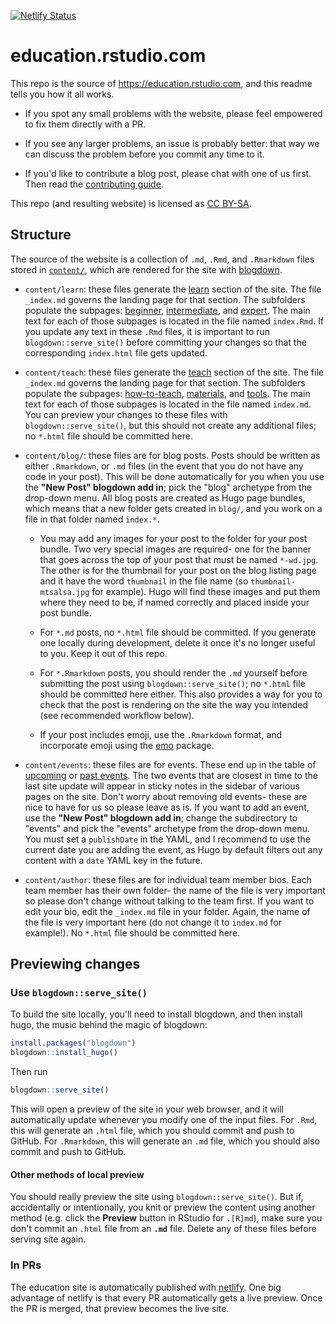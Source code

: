 [![Netlify Status](https://api.netlify.com/api/v1/badges/32c49824-eb3b-407a-9f76-1aeab95922e6/deploy-status)](https://app.netlify.com/sites/rstudio-education/deploys)

# education.rstudio.com

This repo is the source of <https://education.rstudio.com>, and this readme tells you 
how it all works. 

* If you spot any small problems with the website, please feel empowered to fix 
  them directly with a PR. 
  
* If you see any larger problems, an issue is probably better: that way we can 
  discuss the problem before you commit any time to it.

* If you'd like to contribute a blog post, please chat with one of us first.
  Then read the [contributing guide](CONTRIBUTING.md).

This repo (and resulting website) is licensed as [CC BY-SA](license.md).

## Structure

The source of the website is a collection of `.md`, `.Rmd`, and `.Rmarkdown` files stored in 
[`content/`](content/), which are rendered for the site with 
[blogdown](https://bookdown.org/yihui/blogdown). 

* `content/learn`: these files generate the [learn](https://education.rstudio.com/learn/) section of the site. The file `_index.md` governs the landing page for that section. The subfolders populate the subpages: [beginner](https://education.rstudio.com/learn/beginner), [intermediate](https://education.rstudio.com/learn/intermediate), and [expert](https://education.rstudio.com/learn/expert/). The main text for each of those subpages is located in the file named `index.Rmd`. If you update any text in these `.Rmd` files, it is important to run `blogdown::serve_site()` before committing your changes so that the corresponding `index.html` file gets updated.

* `content/teach`: these files generate the [teach](https://education.rstudio.com/teach/) section of the site. The file `_index.md` governs the landing page for that section. The subfolders populate the subpages: [how-to-teach](https://education.rstudio.com/teach/how-to-teach), [materials](https://education.rstudio.com/teach/materials), and [tools](https://education.rstudio.com/teach/tools). The main text for each of those subpages is located in the file named `index.md`. You can preview your changes to these files with `blogdown::serve_site()`, but this should not create any additional files; no `*.html` file should be committed here.
  
* `content/blog/`: these files are for blog posts. Posts should be written as either `.Rmarkdown`, or `.md` files (in the event that you do not have any code in your post). This will be done automatically for you when you use the __"New Post" blogdown add in__; pick the "blog" archetype from the drop-down menu. All blog posts are created as Hugo page bundles, which means that a new folder gets created in `blog/`, and you work on a file in that folder named `index.*`. 

    + You may add any images for your post to the folder for your post bundle. Two very special images are required- one for the banner that goes across the top of your post that must be named `*-wd.jpg`. The other is for the thumbnail for your post on the blog listing page and it have the word `thumbnail` in the file name (so `thumbnail-mtsalsa.jpg` for example). Hugo will find these images and put them where they need to be, if named correctly and placed inside your post bundle.

    + For `*.md` posts, no `*.html` file should be committed. If you generate one locally during development, delete it once it's no longer useful to you. Keep it out of this repo.
    
    + For `*.Rmarkdown` posts, you should render the `.md` yourself before submitting the post using `blogdown::serve_site()`; no `*.html` file should be committed here either. This also provides a way for you to check that the post is rendering on the site the way you intended (see recommended workflow below).      
    
    + If your post includes emoji, use the `.Rmarkdown` format, and incorporate emoji using the [emo](https://github.com/hadley/emo) package.  

* `content/events`: these files are for events. These end up in the table of [upcoming](https://education.rstudio.com/events/) or [past events](https://education.rstudio.com/events/archive/). The two events that are closest in time to the last site update will appear in sticky notes in the sidebar of various pages on the site. Don't worry about removing old events- these are nice to have for us so please leave as is. If you want to add an event, use the __"New Post" blogdown add in__; change the subdirectory to "events" and pick the "events" archetype from the drop-down menu. You must set a  `publishDate` in the YAML, and I recommend to use the current date you are adding the event, as Hugo by default filters out any content with a `date` YAML key in the future.

* `content/author`: these files are for individual team member bios. Each team member has their own folder- the name of the file is very important so please don't change without talking to the team first. If you want to edit your bio, edit the `_index.md` file in your folder. Again, the name of the file is very important here (do not change it to `index.md` for example!). No `*.html` file should be committed here.

## Previewing changes

### Use `blogdown::serve_site()`

To build the site locally, you'll need to install blogdown, and then install 
hugo, the music behind the magic of blogdown:

```R
install.packages("blogdown")
blogdown::install_hugo()
```

Then run

```R
blogdown::serve_site()
```

This will open a preview of the site in your web browser, and it will 
automatically update whenever you modify one of the input files. For `.Rmd`, 
this will generate an `.html` file, which you should commit and push to GitHub. For `.Rmarkdown`, this will generate an `.md` file, which you should also commit and push to GitHub.

#### Other methods of local preview

You should really preview the site using `blogdown::serve_site()`. But if, accidentally or intentionally, you knit or preview the content using another method (e.g. click the **Preview** button in RStudio for `.[R]md`), make sure you don't commit an `.html` file from an **`.md`** file. Delete any of these files before serving site again.

### In PRs

The education site is automatically published with 
[netlify](http://netlify.com/). One big advantage of netlify is that every PR 
automatically gets a live preview. Once the PR is merged, that preview becomes 
the live site.
